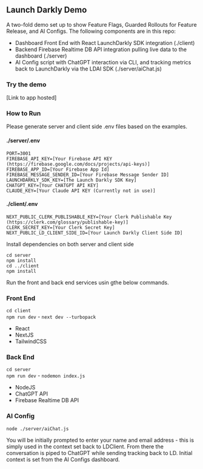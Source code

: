 ## Launch Darkly Demo

A two-fold demo set up to show Feature Flags, Guarded Rollouts for Feature Release, and AI Configs. The following components are in this repo:

- Dashboard Front End with React LaunchDarkly SDK integration (./client)
- Backend Firebase Realtime DB API integration pulling live data to the dashboard (./server)
- AI Config script with ChatGPT interaction via CLI, and tracking metrics back to LaunchDarkly via the LDAI SDK (./server/aiChat.js)

### Try the demo

[Link to app hosted]

### How to Run

Please generate server and client side .env files based on the examples.

#### ./server/.env

```
PORT=3001
FIREBASE_API_KEY=[Your Firebase API KEY (https://firebase.google.com/docs/projects/api-keys)]
FIREBASE_APP_ID=[Your Firebase App Id]
FIREBASE_MESSAGE_SENDER_ID=[Your Firebase Message Sender ID]
LAUNCHDARKLY_SDK_KEY=[The Launch Darkly SDK Key]
CHATGPT_KEY=[Your CHATGPT API KEY]
CLAUDE_KEY=[Your Claude API KEY (Currently not in use)]
```

#### ./client/.env

```
NEXT_PUBLIC_CLERK_PUBLISHABLE_KEY=[Your Clerk Publishable Key (https://clerk.com/glossary/publishable-key)]
CLERK_SECRET_KEY=[Your Clerk Secret Key]
NEXT_PUBLIC_LD_CLIENT_SIDE_ID=[Your Launch Darkly Client Side ID]
```

Install dependencies on both server and client side

```
cd server
npm install
cd ../client
npm install
```

Run the front and back end services usin gthe below commands.

### Front End

`cd client`\
`npm run dev` - `next dev --turbopack`

- React
- NextJS
- TailwindCSS

### Back End

`cd server`\
`npm run dev` - `nodemon index.js`

- NodeJS
- ChatGPT API
- Firebase Realtime DB API

### AI Config

`node ./server/aiChat.js`

You will be initially prompted to enter your name and email address - this is simply used in the context set back to LDClient. From there the conversation is piped to ChatGPT while sending tracking back to LD. Initial context is set from the AI Configs dashboard.

